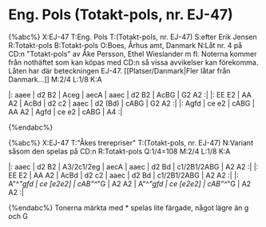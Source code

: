 # Eng. Pols (Totakt-pols, nr. EJ-47)

{%abc%}
X:EJ-47
T:Eng. Pols
T:(Totakt-pols, nr. EJ-47)
S:efter Erik Jensen
R:Totakt-pols
B:Totakt-pols
O:Boes, Århus amt, Danmark
N:Låt nr. 4 på CD:n "Totakt-pols" av Åke Persson, Ethel Wieslander m fl. Noterna kommer från nothäftet som kan köpas med CD:n så vissa avvikelser kan förekomma. Låten har där beteckningen EJ-47. [[Platser/Danmark|Fler låtar från Danmark...]]
M:2/4
L:1/8
K:A

|: aaee | d2 B2 | Aceg | aecA | aaec | d2 B2 | AcBG | G2 A2 :|
|: EE E2 | AA A2 | AcBd | d2 c2 | aaec | d2 (Bd) | cABG | G2 A2 :|
|: Agfd | ce e2 | cABG | AA A2 | Agfd | ce e2 | cABG | A4 :|

{%endabc%}


{%abc%}
X:EJ-47
T:"Åkes trerepriser"
T:(Totakt-pols, nr. EJ-47)
N:Variant såsom den spelas på CD:n
R:Totakt-pols
Q:1/4=108
M:2/4
L:1/8
K:A

|: aaec | d2 B2 | A3/2c1/2eg | aecA | aaec | d2 Bd | c1/2B1/2ABG | A2 A2 :|
|: EE E2 | AA A2 | AcBd | d2 c2 | aaec | d2 Bd | c1/2B1/2ABG | A2 A2 :|
|: A"^*"gfd | ce [e2e2] | cAB"^*"G | A2 A2 | A"^*"gfd | ce [e2e2] | cAB"^*"G | A2 A2 :|

{%endabc%}
Tonerna märkta med * spelas lite färgade, något lägre än g och G

